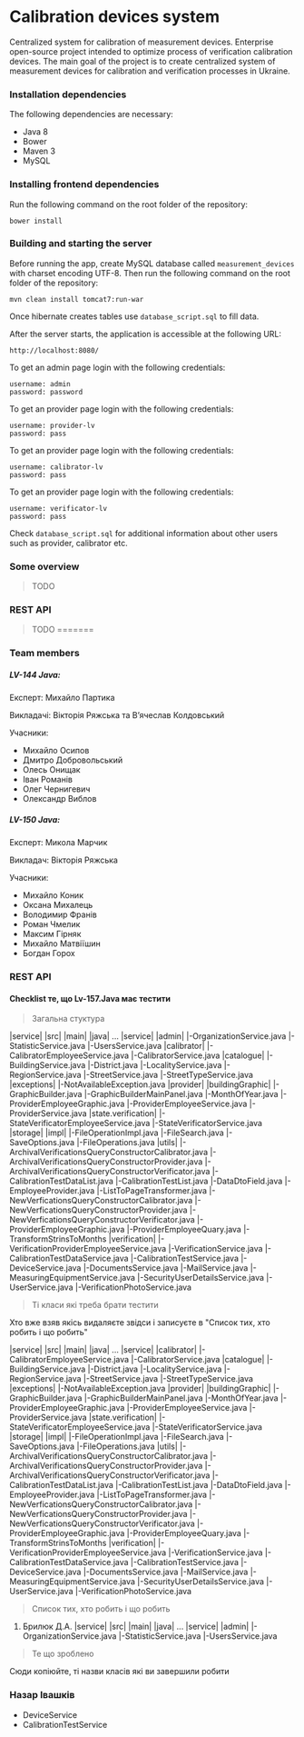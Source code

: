 
# Calibration devices system 

Centralized system for calibration of measurement devices. Enterprise open-source project intended to optimize process of verification calibration devices. The main goal of the project is to create centralized system of measurement devices for calibration and verification processes in Ukraine.

### Installation dependencies

The following dependencies are necessary:

 - Java 8
 - Bower
 - Maven 3
 - MySQL

### Installing frontend dependencies

Run the following command on the root folder of the repository:

    bower install

### Building and starting the server

Before running the app, create MySQL database called `measurement_devices` with charset encoding UTF-8. 
Then run the following command on the root folder of the repository:

    mvn clean install tomcat7:run-war

 Once hibernate creates tables  use `database_script.sql` to fill data.

After the server starts, the application is accessible at the following URL:

    http://localhost:8080/
    
To get an admin page login with the following credentials:

    username: admin
    password: password
	
To get an provider page login with the following credentials:
	
	username: provider-lv
	password: pass

To get an provider page login with the following credentials:
	
	username: calibrator-lv
	password: pass	
	
To get an provider page login with the following credentials:
	
	username: verificator-lv
	password: pass
	
Check `database_script.sql` for additional information about other users such as provider, calibrator etc.

### Some overview

> TODO


### REST API


> TODO
=======
### Team members
##### LV-144 Java:
Експерт: Михайло Партика

Викладачі: Вікторія Ряжська та В’ячеслав Колдовський 

Учасники:
 - Михайло Осипов
 - Дмитро Добровольський
 - Олесь Онищак
 - Іван Романів 
 - Олег Чернигевич
 - Олександр Виблов
 
##### LV-150 Java:
Експерт: Микола Марчик

Викладач: Вікторія Ряжська

Учасники:
 - Михайло Коник
 - Оксана Михалець
 - Володимир Франів
 - Роман Чмелик
 - Максим Гірняк
 - Михайло Матвіїшин
 - Богдан Горох
 
### REST API



#### Checklist те, що Lv-157.Java має тестити

>Загальна стуктура

|service|
 |src|
  |main|
   |java|
    ...
   |service|
    |admin|
        |-OrganizationService.java
        |-StatisticService.java
        |-UsersService.java
    |calibrator|
        |-CalibratorEmployeeService.java
        |-CalibratorService.java
    |catalogue|
        |-BuildingService.java
        |-District.java
        |-LocalityService.java
        |-RegionService.java
        |-StreetService.java
        |-StreetTypeService.java
    |exceptions|
        |-NotAvailableException.java
    |provider|
        |buildingGraphic|
            |-GraphicBuilder.java
            |-GraphicBuilderMainPanel.java
            |-MonthOfYear.java
            |-ProviderEmployeeGraphic.java
        |-ProviderEmployeeService.java
        |-ProviderService.java
    |state.verification|
        |-StateVerificatorEmployeeService.java
        |-StateVerificatorService.java
    |storage|
        |impl|
            |-FileOperationImpl.java
            |-FileSearch.java
            |-SaveOptions.java
        |-FileOperations.java
    |utils|
        |-ArchivalVerificationsQueryConstructorCalibrator.java
        |-ArchivalVerificationsQueryConstructorProvider.java
        |-ArchivalVerificationsQueryConstructorVerificator.java
        |-CalibrationTestDataList.java
        |-CalibrationTestList.java
        |-DataDtoField.java
        |-EmployeeProvider.java
        |-ListToPageTransformer.java
        |-NewVerficationsQueryConstructorCalibrator.java
        |-NewVerficationsQueryConstructorProvider.java
        |-NewVerficationsQueryConstructorVerificator.java
        |-ProviderEmployeeGraphic.java
        |-ProviderEmployeeQuary.java
        |-TransformStrinsToMonths
    |verification|
        |-VerificationProviderEmployeeService.java
        |-VerificationService.java
    |-CalibrationTestDataService.java
    |-CalibrationTestService.java
    |-DeviceService.java
    |-DocumentsService.java
    |-MailService.java
    |-MeasuringEquipmentService.java
    |-SecurityUserDetailsService.java
    |-UserService.java
    |-VerificationPhotoService.java
    
>Ті класи які треба брати тестити

Хто вже взяв якісь видаляєте звідси і записуєте в "Список тих, хто робить і що робить" 

|service|
 |src|
  |main|
   |java|
    ...
   |service|
    |calibrator|
        |-CalibratorEmployeeService.java
        |-CalibratorService.java
    |catalogue|
        |-BuildingService.java
        |-District.java
        |-LocalityService.java
        |-RegionService.java
        |-StreetService.java
        |-StreetTypeService.java
    |exceptions|
        |-NotAvailableException.java
    |provider|
        |buildingGraphic|
            |-GraphicBuilder.java
            |-GraphicBuilderMainPanel.java
            |-MonthOfYear.java
            |-ProviderEmployeeGraphic.java
        |-ProviderEmployeeService.java
        |-ProviderService.java
    |state.verification|
        |-StateVerificatorEmployeeService.java
        |-StateVerificatorService.java
    |storage|
        |impl|
            |-FileOperationImpl.java
            |-FileSearch.java
            |-SaveOptions.java
        |-FileOperations.java
    |utils|
        |-ArchivalVerificationsQueryConstructorCalibrator.java
        |-ArchivalVerificationsQueryConstructorProvider.java
        |-ArchivalVerificationsQueryConstructorVerificator.java
        |-CalibrationTestDataList.java
        |-CalibrationTestList.java
        |-DataDtoField.java
        |-EmployeeProvider.java
        |-ListToPageTransformer.java
        |-NewVerficationsQueryConstructorCalibrator.java
        |-NewVerficationsQueryConstructorProvider.java
        |-NewVerficationsQueryConstructorVerificator.java
        |-ProviderEmployeeGraphic.java
        |-ProviderEmployeeQuary.java
        |-TransformStrinsToMonths
    |verification|
        |-VerificationProviderEmployeeService.java
        |-VerificationService.java
    |-CalibrationTestDataService.java
    |-CalibrationTestService.java
    |-DeviceService.java
    |-DocumentsService.java
    |-MailService.java
    |-MeasuringEquipmentService.java
    |-SecurityUserDetailsService.java
    |-UserService.java
    |-VerificationPhotoService.java

>Список тих, хто робить і що робить

1) Брилюк Д.А.
|service|
 |src|
  |main|
   |java|
    ...
   |service|
    |admin|
        |-OrganizationService.java
        |-StatisticService.java
        |-UsersService.java

>Те що зроблено

Сюди копіюйте, ті назви класів які ви завершили робити
### Назар Івашків
 - DeviceService
 - CalibrationTestService
